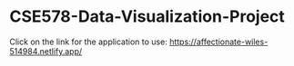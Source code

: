 # CSE578-Data-Visualization-Project

Click on the link for the application to use: https://affectionate-wiles-514984.netlify.app/
